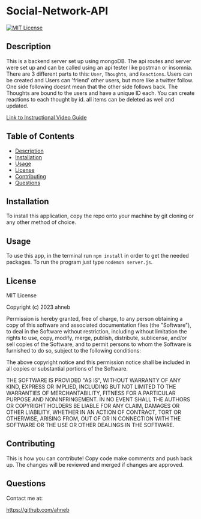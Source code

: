 # Social-Network-API

[![MIT License](https://img.shields.io/badge/license-MIT%20License-blue.svg)](https://choosealicense.com/licenses/mit)
## Description
This is a backend server set up using mongoDB. The api routes and server were set up and can be called using an api tester like postman or insomnia. There are 3 different parts to this: `User`, `Thoughts`, and `Reactions`. Users can be created and Users can 'friend' other users, but more like a twitter follow. One side following doesnt mean that the other side follows back. The Thoughts are bound to the users and have a unique ID each. You can create reactions to each thought by id. all items can be deleted as well and updated.


[Link to Instructional Video Guide](https://youtu.be/fSUgWEdoHaM)

## Table of Contents
- [Description](#description)
- [Installation](#installation)
- [Usage](#usage)
- [License](#license)
- [Contributing](#contributing)
- [Questions](#questions)

## Installation
To install this application, copy the repo onto your machine by git cloning or any other method of choice.

## Usage
To use this app, in the terminal run `npm install` in order to get the needed packages. To run the program just type `nodemon server.js`.

## License
MIT License

Copyright (c) 2023 ahneb

Permission is hereby granted, free of charge, to any person obtaining a copy
of this software and associated documentation files (the "Software"), to deal
in the Software without restriction, including without limitation the rights
to use, copy, modify, merge, publish, distribute, sublicense, and/or sell
copies of the Software, and to permit persons to whom the Software is
furnished to do so, subject to the following conditions:

The above copyright notice and this permission notice shall be included in all
copies or substantial portions of the Software.

THE SOFTWARE IS PROVIDED "AS IS", WITHOUT WARRANTY OF ANY KIND, EXPRESS OR
IMPLIED, INCLUDING BUT NOT LIMITED TO THE WARRANTIES OF MERCHANTABILITY,
FITNESS FOR A PARTICULAR PURPOSE AND NONINFRINGEMENT. IN NO EVENT SHALL THE
AUTHORS OR COPYRIGHT HOLDERS BE LIABLE FOR ANY CLAIM, DAMAGES OR OTHER
LIABILITY, WHETHER IN AN ACTION OF CONTRACT, TORT OR OTHERWISE, ARISING FROM,
OUT OF OR IN CONNECTION WITH THE SOFTWARE OR THE USE OR OTHER DEALINGS IN THE
SOFTWARE.


## Contributing
This is how you can contribute! Copy code make comments and push back up. The changes will be reviewed and merged if changes are approved.

## Questions
Contact me at:

https://github.com/ahneb
